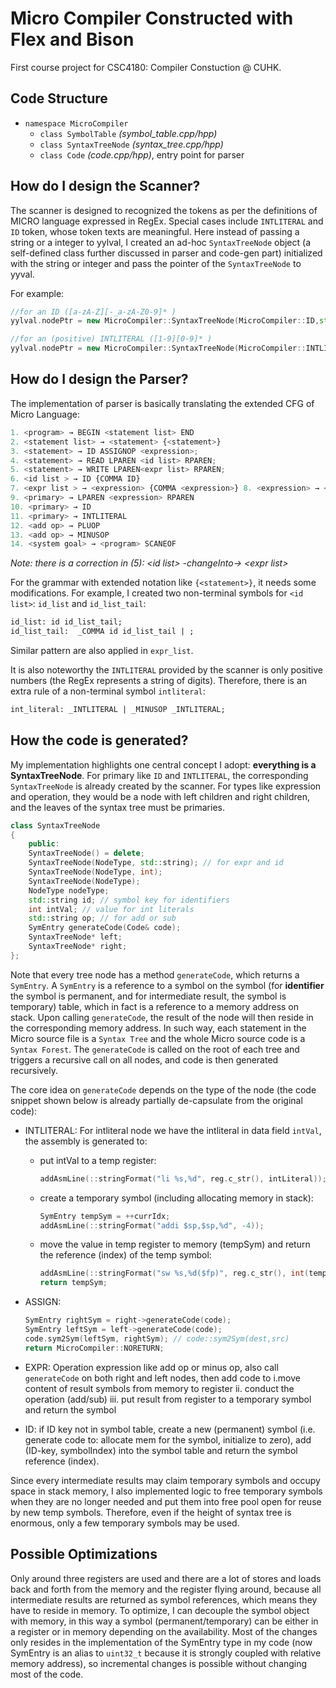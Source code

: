 # Micro Compiler Constructed with Flex and Bison

First course project for CSC4180: Compiler Constuction @ CUHK.

## Code Structure

* `namespace MicroCompiler`
    * `class SymbolTable` *(symbol_table.cpp/hpp)*
    * `class SyntaxTreeNode` *(syntax_tree.cpp/hpp)*
    * `class Code` *(code.cpp/hpp)*, entry point for parser


## How do I design the Scanner?

The scanner is designed to recognized the tokens as per the definitions of MICRO language expressed in RegEx. Special cases include `INTLITERAL` and `ID` token, whose token texts are meaningful. Here instead of passing a string or a integer to yylval, I created an ad-hoc `SyntaxTreeNode` object (a self-defined class further discussed in parser and code-gen part) initialized with the string or integer and pass the pointer of the `SyntaxTreeNode` to yyval.

For example:

```C++
//for an ID ([a-zA-Z][-_a-zA-Z0-9]* )
yylval.nodePtr = new MicroCompiler::SyntaxTreeNode(MicroCompiler::ID,std::string(yytext));

//for an (positive) INTLITERAL ([1-9][0-9]* )
yylval.nodePtr = new MicroCompiler::SyntaxTreeNode(MicroCompiler::INTLITERAL,atoi(yytext));

```

## How do I design the Parser?

The implementation of parser is basically translating the extended CFG of Micro Language:
```js
1. <program> → BEGIN <statement list> END
2. <statement list> → <statement> {<statement>}
3. <statement> → ID ASSIGNOP <expression>;
4. <statement> → READ LPAREN <id list> RPAREN;
5. <statement> → WRITE LPAREN<expr list> RPAREN;
6. <id list > → ID {COMMA ID}
7. <expr list > → <expression> {COMMA <expression>} 8. <expression> → <primary> {<add op> <primary>}
9. <primary> → LPAREN <expression> RPAREN
10. <primary> → ID
11. <primary> → INTLITERAL
12. <add op> → PLUOP
13. <add op> → MINUSOP
14. <system goal> → <program> SCANEOF
```

 *Note: there is a correction in (5): \<id list> -changeInto-> \<expr list>*

For the grammar with extended notation like `{<statement>}`, it needs some modifications. For example, I created two non-terminal symbols for `<id list>`: `id_list` and `id_list_tail`:

```yacc
id_list: id id_list_tail;
id_list_tail:  _COMMA id id_list_tail | ;
```

Similar pattern are also applied in `expr_list`.

It is also noteworthy the `INTLITERAL` provided by the scanner is only positive numbers (the RegEx represents a string of digits). Therefore, there is an extra rule of a non-terminal symbol `intliteral`:
```yacc
int_literal: _INTLITERAL | _MINUSOP _INTLITERAL;
```

## How the code is generated?

My implementation highlights one central concept I adopt: **everything is a SyntaxTreeNode**. For primary like ``ID`` and ``INTLITERAL``, the corresponding ``SyntaxTreeNode`` is already created by the scanner. For types like expression and operation, they would be a node with left children and right children, and the leaves of the syntax tree must be primaries.

```C++
class SyntaxTreeNode
{
    public:
    SyntaxTreeNode() = delete;
    SyntaxTreeNode(NodeType, std::string); // for expr and id
    SyntaxTreeNode(NodeType, int);
    SyntaxTreeNode(NodeType);
    NodeType nodeType; 
    std::string id; // symbol key for identifiers
    int intVal; // value for int literals
    std::string op; // for add or sub
    SymEntry generateCode(Code& code);
    SyntaxTreeNode* left; 
    SyntaxTreeNode* right;
};
```

Note that every tree node has a method `generateCode`, which returns a `SymEntry`. A `SymEntry` is a reference to a symbol on the symbol (for **identifier** the symbol is permanent, and for intermediate result, the symbol is temporary) table, which in fact is a reference to a memory address on stack. Upon calling `generateCode`, the result of the node will then reside in the corresponding memory address. In such way, each statement in the Micro source file is a `Syntax Tree` and the whole Micro source code is a `Syntax Forest`. The `generateCode` is called on the root of each tree and triggers a recursive call on all nodes, and code is then generated recursively.

The core idea on `generateCode` depends on the type of the node (the code snippet shown below is already partially de-capsulate from the original code):

* INTLITERAL: For intliteral node we have the intliteral in data field `intVal`, the assembly is generated to:

    * put intVal to a temp register:

        ```C++
        addAsmLine(::stringFormat("li %s,%d", reg.c_str(), intLiteral));
        ```

    * create a temporary symbol (including allocating memory in stack):

        ```C++
        SymEntry tempSym = ++currIdx;
        addAsmLine(::stringFormat("addi $sp,$sp,%d", -4));
        ```

    * move the value in temp register to memory (tempSym) and return the reference (index) of the temp symbol:

        ```C++
        addAsmLine(::stringFormat("sw %s,%d($fp)", reg.c_str(), int(tempSym) * -4));
        return tempSym;
        ```
* ASSIGN:
    ```C++
    SymEntry rightSym = right->generateCode(code);
    SymEntry leftSym = left->generateCode(code);
    code.sym2Sym(leftSym, rightSym); // code::sym2Sym(dest,src)
    return MicroCompiler::NORETURN;
    ```
* EXPR: Operation expression like add op or minus op, also call `generateCode` on both right and left nodes, then add code to i.move content of result symbols from memory to register ii. conduct the operation (add/sub) iii. put result from register to a temporary symbol and return the symbol

* ID: if ID key not in symbol table, create a new (permanent) symbol (i.e. generate code to: allocate mem for the symbol, initialize to zero), add (ID-key, symbolIndex) into the symbol table and return the symbol reference (index).

Since every intermediate results may claim temporary symbols and occupy space in stack memory, I also implemented logic to free temporary symbols when they are no longer needed and put them into free pool open for reuse by new temp symbols. Therefore, even if the height of syntax tree is enormous, only a few temporary symbols may be used.



## Possible Optimizations

Only around three registers are used and there are a lot of stores and loads back and forth from the memory and the register flying around, because all intermediate results are returned as symbol references, which means they have to reside in memory. To optimize, I can decouple the symbol object with memory, in this way a symbol (permanent/temporary) can be either in a register or in memory depending on the availability. Most of the changes only resides in the implementation of the SymEntry type in my code (now SymEntry is an alias to `uint32_t` because it is strongly coupled with relative memory address), so incremental changes is possible without changing most of the code.